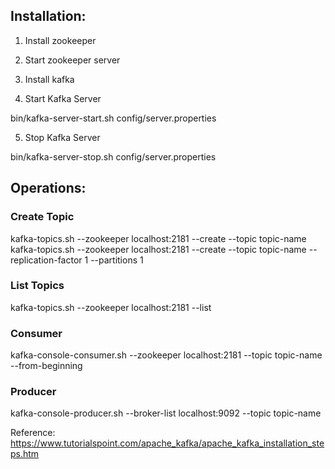## Installation: ##

1. Install zookeeper

2. Start zookeeper server

3. Install kafka


4. Start Kafka Server

bin/kafka-server-start.sh config/server.properties


5. Stop Kafka Server

bin/kafka-server-stop.sh config/server.properties


## Operations: ##

### Create Topic ###

kafka-topics.sh --zookeeper localhost:2181 --create --topic topic-name  
kafka-topics.sh --zookeeper localhost:2181 --create --topic topic-name --replication-factor 1 --partitions 1 


### List Topics ###

kafka-topics.sh --zookeeper localhost:2181 --list


### Consumer ###

kafka-console-consumer.sh --zookeeper localhost:2181 --topic topic-name --from-beginning


### Producer ###

kafka-console-producer.sh --broker-list localhost:9092 --topic topic-name


Reference:
https://www.tutorialspoint.com/apache_kafka/apache_kafka_installation_steps.htm
